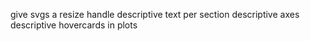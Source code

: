 

give svgs a resize handle
descriptive text per section
descriptive axes
descriptive hovercards in plots


